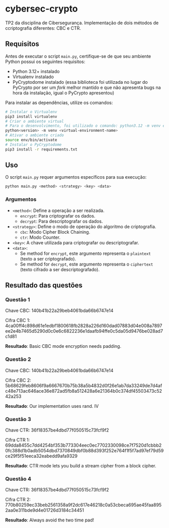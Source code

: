 # cybersec-crypto

TP2 da disciplina de Cibersegurança. Implementação de dois métodos de ccriptografia diferentes: CBC e CTR.

## Requisitos

Antes de executar o script `main.py`, certifique-se de que seu ambiente Python possui os seguintes requisitos:

* Python 3.12+ instalado
* Virtualenv instalado
* PyCryptodome instalado (essa biblioteca foi utilizada no lugar do PyCrypto por ser um _fork_ melhor mantido e que não apresenta bugs na hora da instalação, igual o PyCrypto apresentou)

Para instalar as dependências, utilize os comandos:

```bash
# Instalar o Virtualenv
pip3 install virtualenv 
# Criar o ambiente virtual
# Para o desenvolvimento, foi utilizado o comando: python3.12 -m venv env
python<version> -m venv <virtual-environment-name>
# Ativar o ambiente criado
source env/bin/activate
# Instalar o PyCryptodome
pip3 install -r requirements.txt
```

## Uso

O script `main.py` requer argumentos específicos para sua execução:

```bash
python main.py <method> <strategy> <key> <data>
```

### Argumentos

* `<method>`: Define a operação a ser realizada.
  * `encrypt`: Para criptografar os dados.
  * `decrypt`: Para descriptografar os dados.
* `<strategy>`: Define o modo de operação do algoritmo de criptografia.
  * `cbc`: Modo Cipher Block Chaining.
  * `ctr`: Modo Counter.
* `<key>`: A chave utilizada para criptografar ou descriptografar.
* `<data>`:
  * Se method for `encrypt`, este argumento representa o `plaintext` (texto a ser criptografado).
  * Se method for `decrypt`, este argumento representa o `ciphertext` (texto cifrado a ser descriptografado).

## Resultado das questões

### Questão 1
Chave CBC: 140b41b22a29beb4061bda66b6747e14

Cifra CBC 1: 4ca00ff4c898d61e1edbf1800618fb2828a226d160dad07883d04e008a7897ee2e4b7465d5290d0c0e6c6822236e1daafb94ffe0c5da05d9476be028ad7c1d81

**Resultado**: Basic CBC mode encryption needs padding.

### Questão 2
Chave CBC: 140b41b22a29beb4061bda66b6747e14

Cifra CBC 2: 5b68629feb8606f9a6667670b75b38a5b4832d0f26e1ab7da33249de7d4afc48e713ac646ace36e872ad5fb8a512428a6e21364b0c374df45503473c5242a253

**Resultado**: Our implementation uses rand. IV

### Questão 3
Chave CTR: 36f18357be4dbd77f050515c73fcf9f2

Cifra CTR 1: 69dda8455c7dd4254bf353b773304eec0ec7702330098ce7f7520d1cbbb20fc388d1b0adb5054dbd7370849dbf0b88d393f252e764f1f5f7ad97ef79d59ce29f5f51eeca32eabedd9afa9329

**Resultado**: CTR mode lets you build a stream cipher from a block cipher.

### Questão 4
Chave CTR: 36f18357be4dbd77f050515c73fcf9f2

Cifra CTR 2: 770b80259ec33beb2561358a9f2dc617e46218c0a53cbeca695ae45faa8952aa0e311bde9d4e01726d3184c34451

**Resultado**: Always avoid the two time pad!


